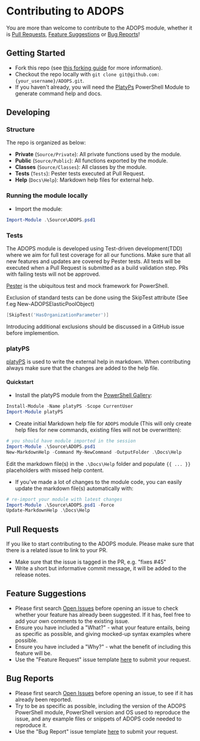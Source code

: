 # Contributing to ADOPS

You are more than welcome to contribute to the ADOPS module, whether it is [Pull Requests](#pull-requests), [Feature Suggestions](#feature-suggestions) or [Bug Reports](#bug-reports)!

## Getting Started

- Fork this repo (see [this forking guide](https://guides.github.com/activities/forking/) for more information).
- Checkout the repo locally with `git clone git@github.com:{your_username}/ADOPS.git`.
- If you haven't already, you will need the [PlatyPs](https://github.com/PowerShell/platyPS) PowerShell Module to generate command help and docs.

## Developing

### Structure

The repo is organized as below:

- **Private** (`Source/Private`): All private functions used by the module.
- **Public** (`Source/Public`): All functions exported by the module.
- **Classes** (`Source/Classes`): All classes by the module.
- **Tests** (`Tests`): Pester tests executed at Pull Request.
- **Help** (`Docs\Help`): Markdown help files for external help.

### Running the module locally

- Import the module:

```powershell
Import-Module .\Source\ADOPS.psd1
```

### Tests

The ADOPS module is developed using Test-driven development(TDD) where we aim for full test coverage for all our functions. Make sure that all new features and updates are covered by Pester tests. All tests will be executed when a Pull Request is submitted as a build validation step. PRs with failing tests will not be approved.

[Pester](https://github.com/pester/Pester) is the ubiquitous test and mock framework for PowerShell.

Exclusion of standard tests can be done using the SkipTest attribute (See f.eg New-ADOPSElasticPoolObject)

```PowerShell
[SkipTest('HasOrganizationParameter')]
```

Introducing additional exclusions should be discussed in a GitHub issue before implemention.

### platyPS

[platyPS](https://github.com/PowerShell/platyPS) is used to write the external help in markdown. When contributing always make sure that the changes are added to the help file.

#### Quickstart

- Install the platyPS module from the [PowerShell Gallery](https://powershellgallery.com):

```powershell
Install-Module -Name platyPS -Scope CurrentUser
Import-Module platyPS
```

- Create initial Markdown help file for `ADOPS` module (This will only create help files for new commands, existing files will not be overwritten):

```powershell
# you should have module imported in the session
Import-Module .\Source\ADOPS.psd1
New-MarkdownHelp -Command My-NewCommand -OutputFolder .\Docs\Help
```

Edit the markdown file(s) in the `.\Docs\Help` folder and populate `{{ ... }}` placeholders with missed help content.

- If you've made a lot of changes to the module code, you can easily update the markdown file(s) automatically with:

```powershell
# re-import your module with latest changes
Import-Module .\Source\ADOPS.psd1 -Force
Update-MarkdownHelp .\Docs\Help
```

## Pull Requests

If you like to start contributing to the ADOPS module. Please make sure that there is a related issue to link to your PR.

- Make sure that the issue is tagged in the PR, e.g. "fixes #45"
- Write a short but informative commit message, it will be added to the release notes.

## Feature Suggestions

- Please first search [Open Issues](https://github.com/ADOPS/ADOPS/issues) before opening an issue to check whether your feature has already been suggested. If it has, feel free to add your own comments to the existing issue.
- Ensure you have included a "What?" - what your feature entails, being as specific as possible, and giving mocked-up syntax examples where possible.
- Ensure you have included a "Why?" - what the benefit of including this feature will be.
- Use the "Feature Request" issue template [here](https://github.com/ADOPS/ADOPS/issues/new/choose) to submit your request.

## Bug Reports

- Please first search [Open Issues](https://github.com/ADOPS/ADOPS/issues) before opening an issue, to see if it has already been reported.
- Try to be as specific as possible, including the version of the ADOPS PowerShell module, PowerShell version and OS used to reproduce the issue, and any example files or snippets of ADOPS code needed to reproduce it.
- Use the "Bug Report" issue template [here](https://github.com/ADOPS/ADOPS/issues/new/choose) to submit your request.
